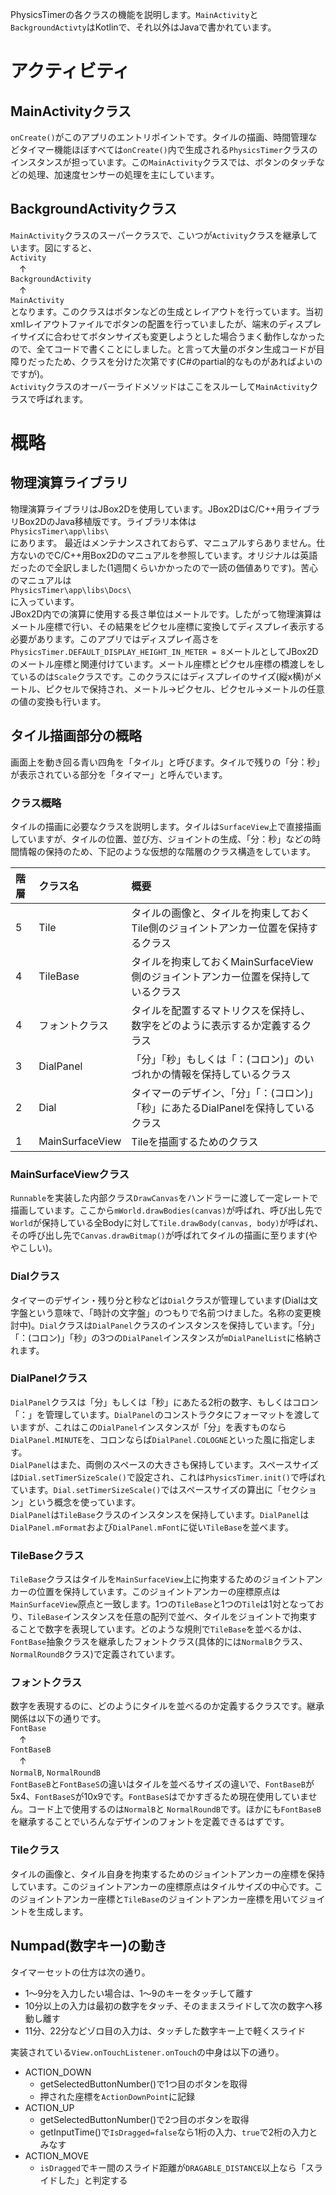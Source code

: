 PhysicsTimerの各クラスの機能を説明します。`MainActivity`と`BackgroundActivty`はKotlinで、それ以外はJavaで書かれています。  
# アクティビティ
## MainActivityクラス
`onCreate()`がこのアプリのエントリポイントです。タイルの描画、時間管理などタイマー機能ほぼすべては`onCreate()`内で生成される`PhysicsTimer`クラスのインスタンスが担っています。この`MainActivity`クラスでは、ボタンのタッチなどの処理、加速度センサーの処理を主にしています。
## BackgroundActivityクラス
`MainActivity`クラスのスーパークラスで、こいつが`Activity`クラスを継承しています。図にすると、  
`Activity`  
　↑  
`BackgroundActivity`  
　↑  
`MainActivity`  
となります。このクラスはボタンなどの生成とレイアウトを行っています。当初xmlレイアウトファイルでボタンの配置を行っていましたが、端末のディスプレイサイズに合わせてボタンサイズも変更しようとした場合うまく動作しなかったので、全てコードで書くことにしました。と言って大量のボタン生成コードが目障りだったため、クラスを分けた次第です(C#のpartial的なものがあればよいのですが)。  
`Activity`クラスのオーバーライドメソッドはここをスルーして`MainActivity`クラスで呼ばれます。
# 概略
## 物理演算ライブラリ
物理演算ライブラリはJBox2Dを使用しています。JBox2DはC/C++用ライブラリBox2DのJava移植版です。ライブラリ本体は  
`PhysicsTimer\app\libs\`  
にあります。
最近はメンテナンスされておらず、マニュアルすらありません。仕方ないのでC/C++用Box2Dのマニュアルを参照しています。オリジナルは英語だったので全訳しました(1週間くらいかかったので一読の価値ありです)。苦心のマニュアルは  
`PhysicsTimer\app\libs\Docs\`  
に入っています。  
JBox2D内での演算に使用する長さ単位はメートルです。したがって物理演算はメートル座標で行い、その結果をピクセル座標に変換してディスプレイ表示する必要があります。このアプリではディスプレイ高さを`PhysicsTimer.DEFAULT_DISPLAY_HEIGHT_IN_METER = 8`メートルとしてJBox2Dのメートル座標と関連付けています。メートル座標とピクセル座標の橋渡しをしているのは`Scale`クラスです。このクラスにはディスプレイのサイズ(縦x横)がメートル、ピクセルで保持され、メートル->ピクセル、ピクセル->メートルの任意の値の変換も行います。

## タイル描画部分の概略
画面上を動き回る青い四角を「タイル」と呼びます。タイルで残りの「分：秒」が表示されている部分を「タイマー」と呼んでいます。
### クラス概略
タイルの描画に必要なクラスを説明します。タイルは`SurfaceView`上で直接描画していますが、タイルの位置、並び方、ジョイントの生成、「分：秒」などの時間情報の保持のため、下記のような仮想的な階層のクラス構造をしています。  

|階層|クラス名|概要|
|:---|:---|:---|
|5|Tile|タイルの画像と、タイルを拘束しておくTile側のジョイントアンカー位置を保持するクラス|
|4|TileBase|タイルを拘束しておくMainSurfaceView側のジョイントアンカー位置を保持しているクラス|
|4|フォントクラス|タイルを配置するマトリクスを保持し、数字をどのように表示するか定義するクラス|
|3|DialPanel|「分」「秒」もしくは「：(コロン)」のいづれかの情報を保持しているクラス|
|2|Dial|タイマーのデザイン、「分」「：(コロン)」「秒」にあたるDialPanelを保持しているクラス|
|1|MainSurfaceView|Tileを描画するためのクラス|

### MainSurfaceViewクラス
`Runnable`を実装した内部クラス`DrawCanvas`をハンドラーに渡して一定レートで描画しています。ここから`mWorld.drawBodies(canvas)`が呼ばれ、呼び出し先で`World`が保持している全Bodyに対して`Tile.drawBody(canvas, body)`が呼ばれ、その呼び出し先で`Canvas.drawBitmap()`が呼ばれてタイルの描画に至ります(ややこしい)。
### Dialクラス
タイマーのデザイン・残り分と秒などは`Dial`クラスが管理しています(Dialは文字盤という意味で、「時計の文字盤」のつもりで名前つけました。名称の変更検討中)。`Dial`クラスは`DialPanel`クラスのインスタンスを保持しています。「分」「：(コロン)」「秒」の3つの`DialPanel`インスタンスが`mDialPanelList`に格納されます。
### DialPanelクラス
`DialPanel`クラスは「分」もしくは「秒」にあたる2桁の数字、もしくはコロン「：」を管理しています。`DialPanel`のコンストラクタにフォーマットを渡していますが、これはこの`DialPanel`インスタンスが「分」を表すものなら`DialPanel.MINUTE`を、コロンならば`DialPanel.COLOGNE`といった風に指定します。  
`DialPanel`はまた、両側のスペースの大きさも保持しています。スペースサイズは`Dial.setTimerSizeScale()`で設定され、これは`PhysicsTimer.init()`で呼ばれています。`Dial.setTimerSizeScale()`ではスペースサイズの算出に「セクション」という概念を使っています。  
`DialPanel`は`TileBase`クラスのインスタンスを保持しています。`DialPanel`は`DialPanel.mFormat`および`DialPanel.mFont`に従い`TileBase`を並べます。
### TileBaseクラス
`TileBase`クラスはタイルを`MainSurfaceView`上に拘束するためのジョイントアンカーの位置を保持しています。このジョイントアンカーの座標原点は`MainSurfaceView`原点と一致します。1つの`TileBase`と1つの`Tile`は1対となっており、`TileBase`インスタンスを任意の配列で並べ、タイルをジョイントで拘束することで数字を表現しています。どのような規則で`TileBase`を並べるかは、`FontBase`抽象クラスを継承したフォントクラス(具体的には`NormalB`クラス、`NormalRoundB`クラス)で定義されています。
### フォントクラス
数字を表現するのに、どのようにタイルを並べるのか定義するクラスです。継承関係は以下の通りです。  
`FontBase`  
　↑  
`FontBaseB`  
　↑  
 `NormalB`, `NormalRoundB`  
 `FontBaseB`と`FontBaseS`の違いはタイルを並べるサイズの違いで、`FontBaseB`が5x4、`FontBaseS`が10x9です。`FontBaseS`はでかすぎるため現在使用していません。コード上で使用するのは`NormalB`と `NormalRoundB`です。ほかにも`FontBaseB`を継承することでいろんなデザインのフォントを定義できるはずです。
### Tileクラス
タイルの画像と、タイル自身を拘束するためのジョイントアンカーの座標を保持しています。このジョイントアンカーの座標原点はタイルサイズの中心です。このジョイントアンカー座標と`TileBase`のジョイントアンカー座標を用いてジョイントを生成します。

## Numpad(数字キー)の動き
タイマーセットの仕方は次の通り。
- 1〜9分を入力したい場合は、1〜9のキーをタッチして離す
- 10分以上の入力は最初の数字をタッチ、そのままスライドして次の数字へ移動し離す
- 11分、22分などゾロ目の入力は、タッチした数字キー上で軽くスライド

実装されている`View.onTouchListener.onTouch`の中身は以下の通り。
- ACTION_DOWN
  - getSelectedButtonNumber()で1つ目のボタンを取得
  - 押された座標を`ActionDownPoint`に記録
- ACTION_UP
  - getSelectedButtonNumber()で2つ目のボタンを取得
  - getInputTime()で`IsDragged=false`なら1桁の入力、`true`で2桁の入力とみなす
- ACTION_MOVE
  - `isDragged`でキー間のスライド距離が`DRAGABLE_DISTANCE`以上なら「スライドした」と判定する
